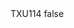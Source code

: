 <?xml version="1.0" encoding="UTF-8"?>
<CustomMetadata xmlns="http://soap.sforce.com/2006/04/metadata">
    <label>TXU114</label>
    <protected>false</protected>
</CustomMetadata>

